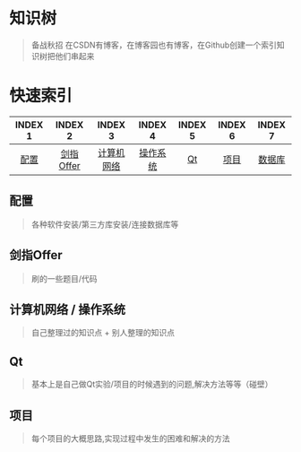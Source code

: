 # 知识树
>备战秋招
在CSDN有博客，在博客园也有博客，在Github创建一个索引知识树把他们串起来

# 快速索引
| INDEX 1 | INDEX 2 | INDEX 3| INDEX 4 | INDEX 5 | INDEX 6 | INDEX 7 |
| :--------: | :---------: | :---------: | :---------: | :---------: | :---------:| :---------:|
| [配置](https://github.com/Artist-V/MySkillTree/blob/master/配置.md) | [剑指Offer](https://github.com/Artist-V/MySkillTree/blob/master/%E5%89%91%E6%8C%87Offer.md) | [计算机网络](https://github.com/Artist-V/MySkillTree/blob/master/%E8%AE%A1%E7%AE%97%E6%9C%BA%E7%BD%91%E7%BB%9C.md) | [操作系统](https://github.com/Artist-V/MySkillTree/blob/master/%E6%93%8D%E4%BD%9C%E7%B3%BB%E7%BB%9F.md) | [Qt](https://github.com/Artist-V/MySkillTree/blob/master/QT.md) | [项目](https://github.com/Artist-V/MySkillTree/blob/master/%E9%A1%B9%E7%9B%AE.md) | [数据库](https://github.com/Artist-V/MySkillTree/blob/master/QT.md) |

## 配置
>各种软件安装/第三方库安装/连接数据库等

## 剑指Offer
>刷的一些题目/代码

## 计算机网络 / 操作系统
>自己整理过的知识点 + 别人整理的知识点

## Qt
>基本上是自己做Qt实验/项目的时候遇到的问题,解决方法等等（碰壁）

## 项目
>每个项目的大概思路,实现过程中发生的困难和解决的方法
